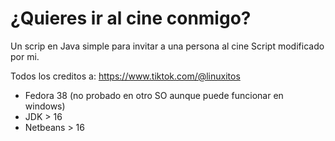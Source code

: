 # ¿Quieres ir al cine conmigo?

Un scrip en Java simple para invitar a una persona al cine
Script modificado por mi.

Todos los creditos a:  https://www.tiktok.com/@linuxitos


- Fedora 38 (no probado en otro SO aunque puede funcionar en windows)
- JDK > 16
- Netbeans > 16
